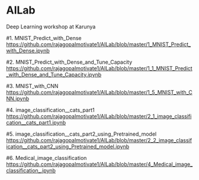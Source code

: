 # AILab
Deep Learning workshop at Karunya

#1.    MNIST_Predict_with_Dense
https://github.com/rajagopalmotivate1/AILab/blob/master/1_MNIST_Predict_with_Dense.ipynb


#2.    MNIST_Predict_with_Dense_and_Tune_Capacity
https://github.com/rajagopalmotivate1/AILab/blob/master/1_1_MNIST_Predict_with_Dense_and_Tune_Capacity.ipynb




#3.    MNIST_with_CNN
https://github.com/rajagopalmotivate1/AILab/blob/master/1_5_MNIST_with_CNN.ipynb


#4.     image_classification__cats_part1
https://github.com/rajagopalmotivate1/AILab/blob/master/2_1_image_classification__cats_part1.ipynb


#5.      image_classification__cats_part2_using_Pretrained_model
https://github.com/rajagopalmotivate1/AILab/blob/master/2_2_image_classification__cats_part2_using_Pretrained_model.ipynb



#6.     Medical_image_classification
https://github.com/rajagopalmotivate1/AILab/blob/master/4_Medical_image_classification_.ipynb
